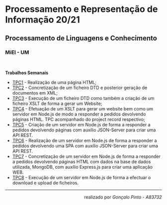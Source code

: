 # Processamento e Representação de Informação 20/21
## Processamento de Linguagens e Conhecimento
### MiEI - UM
<br/>

<b> Trabalhos Semanais </b>
  * [TPC1](TPC1/) - Realização de uma página HTML;
  * [TPC2](TPC2/) - Concretização de um ficheiro DTD e posterior geração de documentos em XML;
  * [TPC3](TPC3/) - Execução de um ficheiro DTD como também a criação de um ficheiro XSLT de forma a gerar um Website;
  * [TPC4](TPC4/) - Efetuação de um XSLT para gerar um website bem como um servidor em Node.js de modo a responder a pedidos devolvendo páginas HTML. TPC acompanhado do project record respectivo;
  * [TPC5](TPC5/) - Criação de um servidor em Node.js de forma a responder a pedidos devolvendo páginas com auxílio JSON-Server para criar uma API REST.
  * [TPC6](TPC6/) - Realização de um servidor em Node.js de forma a responder a pedidos devolvendo uma SPA com auxílio JSON-Server para criar uma API REST.
  * [TPC7](TPC7/) - Concretização de um servidor em Node.js de forma a responder a pedidos devolvendo páginas HTML com dados na base de dados utilizada, MongoDB, com auxílio Express.js para criar uma aplicação WEB.
  * [TPC8](TPC8/) - Execução de um servidor em Node.js de forma a efectuar o download e upload de ficheiros.
- - - -
<div dir="rtl"> 
realizado por <i>Gonçalo Pinto - A83732</i>
